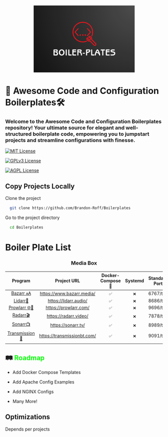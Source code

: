 
<p align="center"> <img src="Images/Header.png" alt="Header Images"></p>



# 🚀 Awesome Code and Configuration Boilerplates🛠️


### Welcome to the Awesome Code and Configuration Boilerplates repository! Your ultimate source for elegant and well-structured boilerplate code, empowering you to jumpstart projects and streamline configurations with finesse.


[![MIT License](https://img.shields.io/badge/License-MIT-green.svg)](https://choosealicense.com/licenses/mit/)

[![GPLv3 License](https://img.shields.io/badge/License-GPL%20v3-yellow.svg)](https://opensource.org/licenses/)

[![AGPL License](https://img.shields.io/badge/license-AGPL-blue.svg)](http://www.gnu.org/licenses/agpl-3.0)


## Copy Projects Locally 

Clone the project 


```bash
  git clone https://github.com/Brandon-Roff/Boilerplates
```

Go to the project directory

```bash
  cd Boilerplates
```



# Boiler Plate List
<center>
<h3> Media Box </h3>
</center>

| Program | Project URL | Docker-Compose 🐳 | Systemd | Standard Port |
| :--: | :--: | :--: | :--: | :--: |
| [Bazarr 🗚](Docker/Media/Bazarr/docker-compose.yml) | https://www.bazarr.media/ | `✅` | `❌` | 6767/tcp |
| [Lidarr🎵](Docker/Media/Lidarr/docker-compose.yml) | https://lidarr.audio/ | `✅` | `❌` | 8686/tcp |
| [Prowlarr 🌐🔗](Docker/Media/Prowlarr/docker-compose.yml) | https://prowlarr.com/ | `✅` | `❌` | 9696/tcp |
| [Radarr🎬](Docker/Media/Radarr/) | https://radarr.video/ | `✅` | `❌` | 7878/tcp |
| [Sonarr📺](Docker/Media/Sonarr/) | https://sonarr.tv/ | `✅` | `❌` | 8989/tcp |
| [Transmission 🧲](Docker/Media/Transmission/docker-compose.yml) | https://transmissionbt.com/ | `✅` | `❌` | 9091/tcp |
|  |  |  |  |  |




## 🛤️ <span style="color:#00ff00;">Roadmap</span> 

- Add Docker Compose Templates

- Add Apache Config Examples

- Add NGINX Configs

- Many More!


## Optimizations

Depends per projects

